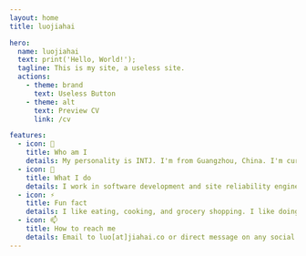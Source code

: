 ```yaml
---
layout: home
title: luojiahai

hero:
  name: luojiahai
  text: print('Hello, World!');
  tagline: This is my site, a useless site.
  actions:
    - theme: brand
      text: Useless Button
    - theme: alt
      text: Preview CV
      link: /cv

features:
  - icon: 🤔
    title: Who am I
    details: My personality is INTJ. I'm from Guangzhou, China. I'm currently based in Melbourne, Australia.
  - icon: 🔭
    title: What I do
    details: I work in software development and site reliability engineering. I'm currently working hard for a living.
  - icon: ⚡
    title: Fun fact
    details: I like eating, cooking, and grocery shopping. I like doing complex logical deduction in my mind.
  - icon: 📫
    title: How to reach me
    details: Email to luo[at]jiahai.co or direct message on any social sites.
---
```

